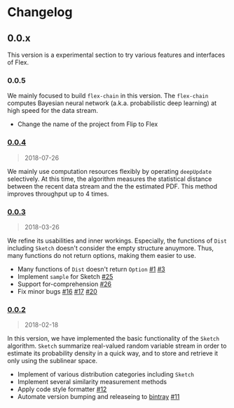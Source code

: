 # Changelog

## 0.0.x

This version is a experimental section to try various features and interfaces of Flex. 

### 0.0.5

We mainly focused to build `flex-chain` in this version. The `flex-chain` computes Bayesian neural network (a.k.a. probabilistic deep learning) at high speed for the data stream.

* Change the name of the project from Flip to Flex


### [0.0.4](https://github.com/xxxnell/flex/tree/v0.0.4)

> 2018-07-26

We mainly use computation resources flexibly by operating `deepUpdate` selectively. At this time, the algorithm measures the statistical distance between the recent data stream and the the estimated PDF. This method improves throughput up to 4 times.


### [0.0.3](https://github.com/xxxnell/flex/tree/v0.0.3)

> 2018-03-26

We refine its usabilities and inner workings. Especially, the functions of `Dist` including `Sketch` doesn't consider the empty structure anuymore. Thus, many functions do not return options, making them easier to use. 

* Many functions of `Dist` doesn't return `Option` [#1](https://github.com/xxxnell/flex/issues/1) [#3](https://github.com/xxxnell/flex/issues/3)
* Implement `sample` for Sketch [#25](https://github.com/xxxnell/flex/issues/25)
* Support for-comprehension [#26](https://github.com/xxxnell/flex/issues/26)
* Fix minor bugs [#16](https://github.com/xxxnell/flex/issues/16) [#17](https://github.com/xxxnell/flex/issues/17) [#20](https://github.com/xxxnell/flex/issues/20)


### [0.0.2](https://github.com/xxxnell/flex/tree/v0.0.2)

> 2018-02-18

In this version, we have implemented the basic functionality of the `Sketch` algorithm. `Sketch` summarize real-valued random variable stream in order to estimate its probability density in a quick way, and to store and retrieve it only using the sublinear space. 

* Implement of various distribution categories including `Sketch`
* Implement several similarity measurement methods
* Apply code style formatter [#12](https://github.com/xxxnell/flex/issues/12)
* Automate version bumping and releaseing to [bintray](https://bintray.com/xxxnell/oss-maven/flex/0.0.2) [#11](https://github.com/xxxnell/flex/issues/11)